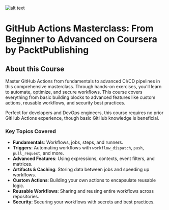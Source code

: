 ![alt text](https://d3njjcbhbojbot.cloudfront.net/api/utilities/v1/imageproxy/http://coursera-university-assets.s3.amazonaws.com/e3/0e478b09f14adfb4e9ec5365093fb9/3.svg?auto=format%2Ccompress&dpr=1&w=160&h=24)
# GitHub Actions Masterclass: From Beginner to Advanced on Coursera by PacktPublishing

## About this Course 

Master GitHub Actions from fundamentals to advanced CI/CD pipelines in this comprehensive masterclass. Through hands-on exercises, you'll learn to automate, optimize, and secure workflows. This course covers everything from basic building blocks to advanced features like custom actions, reusable workflows, and security best practices.

Perfect for developers and DevOps engineers, this course requires no prior GitHub Actions experience, though basic GitHub knowledge is beneficial.

### Key Topics Covered

- **Fundamentals**: Workflows, jobs, steps, and runners.
- **Triggers**: Automating workflows with `workflow_dispatch`, `push`, `pull_request`, and more.
- **Advanced Features**: Using expressions, contexts, event filters, and matrices.
- **Artifacts & Caching**: Storing data between jobs and speeding up workflows.
- **Custom Actions**: Building your own actions to encapsulate reusable logic.
- **Reusable Workflows**: Sharing and reusing entire workflows across repositories.
- **Security**: Securing your workflows with secrets and best practices.
